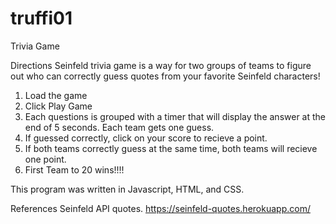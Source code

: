 # truffi01
Trivia Game

Directions
Seinfeld trivia game is a way for two groups of teams to figure out who can correctly guess quotes from your favorite Seinfeld characters!
  1. Load the game
  2. Click Play Game
  3. Each questions is grouped with a timer that will display the answer at the end of 5 seconds. Each team gets one guess.
  4. If guessed correctly, click on your score to recieve a point. 
  5. If both teams correctly guess at the same time, both teams will recieve one point. 
  6. First Team to 20 wins!!!!
  
 This program was written in Javascript, HTML, and CSS. 
 

References
Seinfeld API quotes. https://seinfeld-quotes.herokuapp.com/
